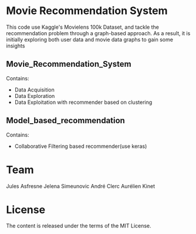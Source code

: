# Movie Recommendation System

This code use Kaggle's Movielens 100k Dataset, and tackle the recommendation problem through a graph-based approach. As a result, it is initially exploring both user data and movie data graphs to gain some insights

## Movie_Recommendation_System

Contains: 
  - Data Acquisition
  - Data Exploration
  - Data Exploitation with recommender based on clustering
## Model_based_recommendation 
Contains: 
  - Collaborative Filtering based recommender(use keras)
  
  
 # Team
Jules Asfresne Jelena Simeunovic André Clerc Aurélien Kinet

# License
The content is released under the terms of the MIT License.
